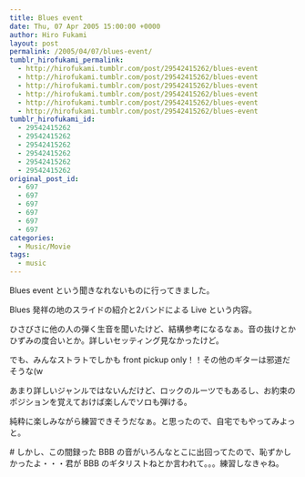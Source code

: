 ```yaml
---
title: Blues event
date: Thu, 07 Apr 2005 15:00:00 +0000
author: Hiro Fukami
layout: post
permalink: /2005/04/07/blues-event/
tumblr_hirofukami_permalink:
  - http://hirofukami.tumblr.com/post/29542415262/blues-event
  - http://hirofukami.tumblr.com/post/29542415262/blues-event
  - http://hirofukami.tumblr.com/post/29542415262/blues-event
  - http://hirofukami.tumblr.com/post/29542415262/blues-event
  - http://hirofukami.tumblr.com/post/29542415262/blues-event
  - http://hirofukami.tumblr.com/post/29542415262/blues-event
tumblr_hirofukami_id:
  - 29542415262
  - 29542415262
  - 29542415262
  - 29542415262
  - 29542415262
  - 29542415262
original_post_id:
  - 697
  - 697
  - 697
  - 697
  - 697
  - 697
categories:
  - Music/Movie
tags:
  - music
---
```

<div class="section">
  <p>
    Blues event という聞きなれないものに行ってきました。
  </p>
  
  <p>
    Blues 発祥の地のスライドの紹介と2バンドによる Live という内容。
  </p>
  
  <p>
    ひさびさに他の人の弾く生音を聞いたけど、結構参考になるなぁ。音の抜けとかひずみの度合いとか。詳しいセッティング見なかったけど。
  </p>
  
  <p>
    でも、みんなストラトでしかも front pickup only！！その他のギターは邪道だそうな(w
  </p>
  
  <p>
    あまり詳しいジャンルではないんだけど、ロックのルーツでもあるし、お約束のポジションを覚えておけば楽しんでソロも弾ける。
  </p>
  
  <p>
    純粋に楽しみながら練習できそうだなぁ。と思ったので、自宅でもやってみよっと。
  </p>
  
  <p>
    # しかし、この間録った BBB の音がいろんなとこに出回ってたので、恥ずかしかったよ・・・君が BBB のギタリストねとか言われて。。。練習しなきゃね。
  </p>
</div>